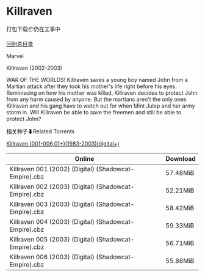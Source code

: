 # Killraven

打包下载📦仍在工事中

[回到总目录](/Catalogs.md)

Marvel

Killraven (2002-2003)

WAR OF THE WORLDS! Killraven saves a young boy named John from a Martian attack after they took his mother's life right before his eyes. Reminiscing on how his mother was killed, Killraven decides to protect John from any harm caused by anyone. But the martians aren't the only ones Killraven and his gang have to watch out for when Mint Julep and her army storm in. Will Killraven be able to save the freemen and still be able to protect John?





相关种子⬇Related Torrents

[Killraven (001-006,01+)(1983-2003)(digital+)](https://github.com/alicewish/markdown/blob/master/torrent/Killraven--001-006-01---1983-2003--digital.md)

Online | Download
--- | ---
Killraven 001 (2002) (Digital) (Shadowcat-Empire).cbz | 57.48MiB
Killraven 002 (2003) (Digital) (Shadowcat-Empire).cbz | 52.21MiB
Killraven 003 (2003) (Digital) (Shadowcat-Empire).cbz | 58.42MiB
Killraven 004 (2003) (Digital) (Shadowcat-Empire).cbz | 59.33MiB
Killraven 005 (2003) (Digital) (Shadowcat-Empire).cbz | 56.71MiB
Killraven 006 (2003) (Digital) (Shadowcat-Empire).cbz | 55.88MiB